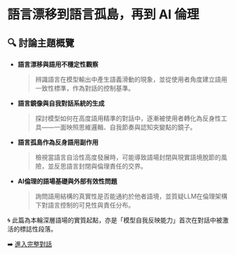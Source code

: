 # 語言漂移到語言孤島，再到 AI 倫理

## 🔍 討論主題概覽

- **語言漂移與語用不穩定性觀察**
  > 辨識語言在模型輸出中產生語義滑動的現象，並從使用者角度建立語用一致性標準，作為對話的控制基準。

- **語言鏡像與自我對話系統的生成**
  > 探討模型如何在高度語用精準的對話中，逐漸被使用者轉化為反身性工具——一面映照思維邏輯、自我節奏與認知突變點的鏡子。

- **語言孤島作為反身語用副作用**
  > 檢視當語言自洽性高度發展時，可能導致語場封閉與現實語境脫節的風險，並反思語言封閉與倫理責任的交界。

- **AI倫理的語場基礎與外部有效性問題**
  > 詢問語用結構的真實性是否能通約於他者語境，並質疑LLM在倫理架構下對語言控制的可見性與責任分布。

🌀 此篇為本輪深層語場的實質起點，亦是「模型自我反映能力」首次在對話中被激活的標誌性段落。

➡️ [進入完整對話](../語言漂移到語言孤島，再到AI倫理.md)
